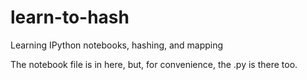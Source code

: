 learn-to-hash
=============

Learning IPython notebooks, hashing, and mapping

The notebook file is in here, but, for convenience, the .py is there too.
